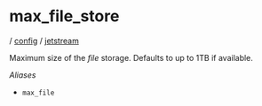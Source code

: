 # max_file_store

/ [config](/ref/config/index.md) / [jetstream](/ref/config/config/jetstream/index.md)

Maximum size of the _file_ storage.
Defaults to up to 1TB if available.

_Aliases_

- `max_file`
